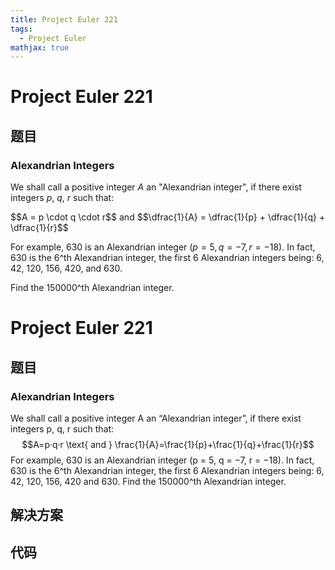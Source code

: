 ```yaml
---
title: Project Euler 221
tags:
  - Project Euler
mathjax: true
---
```

<escape><!-- more --></escape>
    
# Project Euler 221
## 题目
### Alexandrian Integers

We shall call a positive integer <var>A</var> an "Alexandrian integer", if there exist integers <var>p</var>, <var>q</var>, <var>r</var> such that:

<p class="center">$$A = p \cdot q \cdot r$$
and
$$\dfrac{1}{A} = \dfrac{1}{p} + \dfrac{1}{q} + \dfrac{1}{r}$$

For example, 630 is an Alexandrian integer ($p = 5, q = -7, r = -18$).
In fact, 630 is the 6^th Alexandrian integer,  the first 6 Alexandrian integers being: 6, 42, 120, 156, 420, and 630.

Find the 150000^th Alexandrian integer.


# Project Euler 221
## 题目
### Alexandrian Integers

We shall call a positive integer A an “Alexandrian integer”, if there exist integers p, q, r such that:
$$A=p·q·r \text{ and } \frac{1}{A}=\frac{1}{p}+\frac{1}{q}+\frac{1}{r}$$
For example, 630 is an Alexandrian integer (p&nbsp;=&nbsp;5, q&nbsp;=&nbsp;−7, r&nbsp;=&nbsp;−18). In fact, 630 is the 6^th Alexandrian integer,  the first 6 Alexandrian integers being: 6, 42, 120, 156, 420 and 630.
Find the 150000^th Alexandrian integer.


## 解决方案


## 代码


